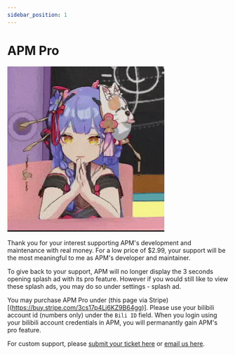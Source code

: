 ```yaml
---
sidebar_position: 1
---
```


# APM Pro

![azusa-please](../../../../../docs/store/images/azusa-please.gif)

Thank you for your interest supporting APM's development and maintenance with real money. For a low price of $2.99, your support will be the most meaningful to me as APM's developer and maintainer.

To give back to your support, APM will no longer display the 3 seconds opening splash ad with its pro feature. However if you would still like to view these splash ads, you may do so under settings - splash ad.

You may purchase APM Pro under (this page via Stripe)[(https://buy.stripe.com/3cs17p4Lj6KZ9B64gg)]. Please use your bilibili account id (numbers only) under the `Bili ID` field. When you login using your bilibili account credentials in APM, you will permanantly gain APM's pro feature.

For custom support, please [submit your ticket here](https://github.com/lovegaoshi/azusa-player-mobile/issues) or [email us here](mailto:nox.play-contact@yahoo.com).

